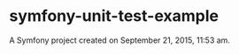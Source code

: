 symfony-unit-test-example
=========================

A Symfony project created on September 21, 2015, 11:53 am.
